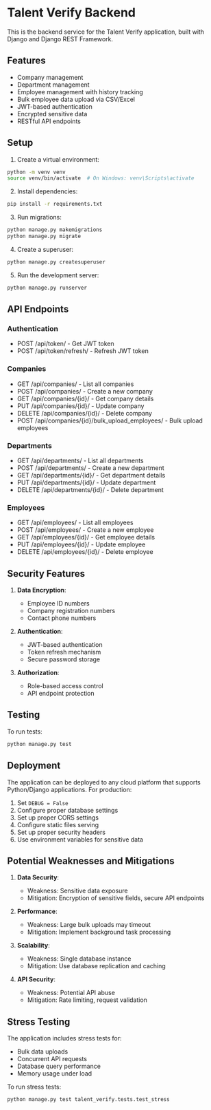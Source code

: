 # Talent Verify Backend

This is the backend service for the Talent Verify application, built with Django and Django REST Framework.

## Features

- Company management
- Department management
- Employee management with history tracking
- Bulk employee data upload via CSV/Excel
- JWT-based authentication
- Encrypted sensitive data
- RESTful API endpoints

## Setup

1. Create a virtual environment:
```bash
python -m venv venv
source venv/bin/activate  # On Windows: venv\Scripts\activate
```

2. Install dependencies:
```bash
pip install -r requirements.txt
```

3. Run migrations:
```bash
python manage.py makemigrations
python manage.py migrate
```

4. Create a superuser:
```bash
python manage.py createsuperuser
```

5. Run the development server:
```bash
python manage.py runserver
```

## API Endpoints

### Authentication
- POST /api/token/ - Get JWT token
- POST /api/token/refresh/ - Refresh JWT token

### Companies
- GET /api/companies/ - List all companies
- POST /api/companies/ - Create a new company
- GET /api/companies/{id}/ - Get company details
- PUT /api/companies/{id}/ - Update company
- DELETE /api/companies/{id}/ - Delete company
- POST /api/companies/{id}/bulk_upload_employees/ - Bulk upload employees

### Departments
- GET /api/departments/ - List all departments
- POST /api/departments/ - Create a new department
- GET /api/departments/{id}/ - Get department details
- PUT /api/departments/{id}/ - Update department
- DELETE /api/departments/{id}/ - Delete department

### Employees
- GET /api/employees/ - List all employees
- POST /api/employees/ - Create a new employee
- GET /api/employees/{id}/ - Get employee details
- PUT /api/employees/{id}/ - Update employee
- DELETE /api/employees/{id}/ - Delete employee

## Security Features

1. **Data Encryption**:
   - Employee ID numbers
   - Company registration numbers
   - Contact phone numbers

2. **Authentication**:
   - JWT-based authentication
   - Token refresh mechanism
   - Secure password storage

3. **Authorization**:
   - Role-based access control
   - API endpoint protection

## Testing

To run tests:
```bash
python manage.py test
```

## Deployment

The application can be deployed to any cloud platform that supports Python/Django applications. For production:

1. Set `DEBUG = False`
2. Configure proper database settings
3. Set up proper CORS settings
4. Configure static files serving
5. Set up proper security headers
6. Use environment variables for sensitive data

## Potential Weaknesses and Mitigations

1. **Data Security**:
   - Weakness: Sensitive data exposure
   - Mitigation: Encryption of sensitive fields, secure API endpoints

2. **Performance**:
   - Weakness: Large bulk uploads may timeout
   - Mitigation: Implement background task processing

3. **Scalability**:
   - Weakness: Single database instance
   - Mitigation: Use database replication and caching

4. **API Security**:
   - Weakness: Potential API abuse
   - Mitigation: Rate limiting, request validation

## Stress Testing

The application includes stress tests for:
- Bulk data uploads
- Concurrent API requests
- Database query performance
- Memory usage under load

To run stress tests:
```bash
python manage.py test talent_verify.tests.test_stress
``` 
